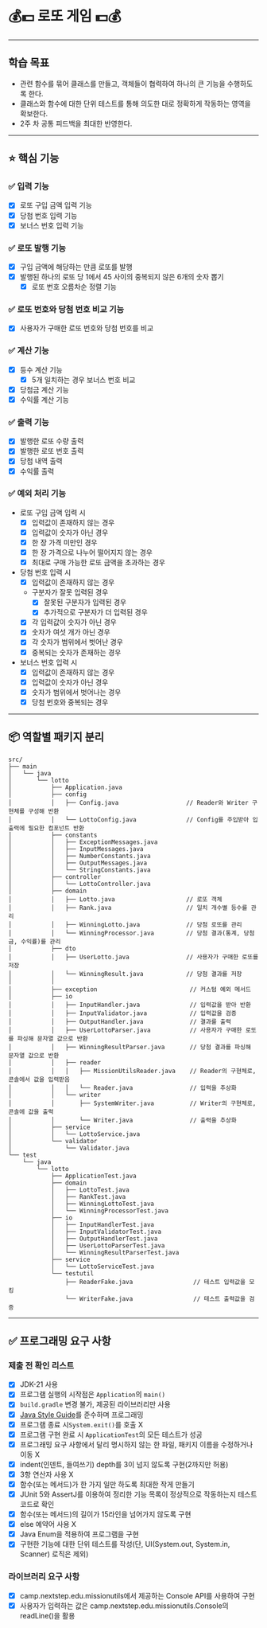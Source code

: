 # 💰💵 로또 게임 💵💰

***

## 학습 목표

- 관련 함수를 묶어 클래스를 만들고, 객체들이 협력하여 하나의 큰 기능을 수행하도록 한다.
- 클래스와 함수에 대한 단위 테스트를 통해 의도한 대로 정확하게 작동하는 영역을 확보한다.
- 2주 차 공통 피드백을 최대한 반영한다.

***

## ⭐️ 핵심 기능

### ✅ 입력 기능

- [x] 로또 구입 금액 입력 기능
- [x] 당첨 번호 입력 기능
- [x] 보너스 번호 입력 기능

### ✅ 로또 발행 기능

- [x] 구입 금액에 해당하는 만큼 로또를 발행
- [x] 발행된 하나의 로또 당 1에서 45 사이의 중복되지 않은 6개의 숫자 뽑기
    - [x] 로또 번호 오름차순 정렬 기능

### ✅ 로또 번호와 당첨 번호 비교 기능

- [x] 사용자가 구매한 로또 번호와 당첨 번호를 비교

### ✅ 계산 기능

- [x] 등수 계산 기능
    - [x] 5개 일치하는 경우 보너스 번호 비교
- [x] 당첨금 계산 기능
- [x] 수익률 계산 기능

### ✅ 출력 기능

- [x] 발행한 로또 수량 출력
- [x] 발행한 로또 번호 출력
- [x] 당첨 내역 출력
- [x] 수익률 출력

### ✅ 예외 처리 기능

- 로또 구입 금액 입력 시
    - [x] 입력값이 존재하지 않는 경우
    - [x] 입력값이 숫자가 아닌 경우
    - [x] 한 장 가격 미만인 경우
    - [x] 한 장 가격으로 나누어 떨어지지 않는 경우
    - [x] 최대로 구매 가능한 로또 금액을 초과하는 경우

- 당첨 번호 입력 시
    - [x] 입력값이 존재하지 않는 경우
    - 구분자가 잘못 입력된 경우
        - [x] 잘못된 구분자가 입력된 경우
        - [x] 추가적으로 구분자가 더 입력된 경우
    - [x] 각 입력값이 숫자가 아닌 경우
    - [x] 숫자가 여섯 개가 아닌 경우
    - [x] 각 숫자가 범위에서 벗어난 경우
    - [x] 중복되는 숫자가 존재하는 경우

- 보너스 번호 입력 시
    - [x] 입력값이 존재하지 않는 경우
    - [x] 입력값이 숫자가 아닌 경우
    - [x] 숫자가 범위에서 벗어나는 경우
    - [x] 당첨 번호와 중복되는 경우

***

## 📦 역할별 패키지 분리

```
src/
├── main
│   └── java
│       └── lotto
│           ├── Application.java
│           ├── config
│           │   ├── Config.java                   // Reader와 Writer 구현체를 구성해 반환
│           │   └── LottoConfig.java              // Config를 주입받아 입출력에 필요한 컴포넌트 반환
│           ├── constants
│           │   ├── ExceptionMessages.java 
│           │   ├── InputMessages.java
│           │   ├── NumberConstants.java
│           │   ├── OutputMessages.java
│           │   └── StringConstants.java
│           ├── controller
│           │   └── LottoController.java
│           ├── domain
│           │   ├── Lotto.java                    // 로또 객체
│           │   ├── Rank.java                     // 일치 개수별 등수를 관리
│           │   ├── WinningLotto.java             // 당첨 로또를 관리
│           │   └── WinningProcessor.java         // 당첨 결과(통계, 당첨금, 수익률)를 관리
│           ├── dto
│           │   ├── UserLotto.java                // 사용자가 구매한 로또를 저장
│           │   └── WinningResult.java            // 당첨 결과를 저장
│           │
│           ├── exception                          // 커스텀 예외 메서드
│           ├── io
│           │   ├── InputHandler.java              // 입력값을 받아 반환
│           │   ├── InputValidator.java            // 입력값을 검증
│           │   ├── OutputHandler.java             // 결과를 출력 
│           │   ├── UserLottoParser.java           // 사용자가 구매한 로또를 파싱해 문자열 값으로 반환
│           │   ├── WinningResultParser.java       // 당첨 결과를 파싱해 문자열 값으로 반환
│           │   ├── reader
│           │   │   ├── MissionUtilsReader.java    // Reader의 구현체로, 콘솔에서 값을 입력받음
│           │   │   └── Reader.java                // 입력을 추상화
│           │   └── writer
│           │       ├── SystemWriter.java          // Writer의 구현체로, 콘솔에 값을 출력
│           │       └── Writer.java                // 출력을 추상화
│           ├── service
│           │   └── LottoService.java             
│           └── validator
│               └── Validator.java                 
└── test
    └── java
        └── lotto
            ├── ApplicationTest.java
            ├── domain
            │   ├── LottoTest.java
            │   ├── RankTest.java
            │   ├── WinningLottoTest.java
            │   └── WinningProcessorTest.java
            ├── io
            │   ├── InputHandlerTest.java
            │   ├── InputValidatorTest.java
            │   ├── OutputHandlerTest.java
            │   ├── UserLottoParserTest.java
            │   └── WinningResultParserTest.java
            ├── service
            │   └── LottoServiceTest.java
            └── testutil
                ├── ReaderFake.java                 // 테스트 입력값을 모킹
                └── WriterFake.java                 // 테스트 출력값을 검증
```

***

## ✅ 프로그래밍 요구 사항

### 제출 전 확인 리스트

- [x] JDK-21 사용
- [x] 프로그램 실행의 시작점은 `Application`의 `main()`
- [x] `build.gradle` 변경 불가, 제공된 라이브러리만 사용
- [x] [Java Style Guide](https://github.com/woowacourse/woowacourse-docs/tree/main/styleguide/java)를 준수하며 프로그래밍
- [x] 프로그램 종료 시`System.exit()`를 호출 X
- [x] 프로그램 구현 완료 시 `ApplicationTest`의 모든 테스트가 성공
- [x] 프로그래밍 요구 사항에서 달리 명시하지 않는 한 파일, 패키지 이름을 수정하거나 이동 X
- [x] indent(인덴트, 들여쓰기) depth를 3이 넘지 않도록 구현(2까지만 허용)
- [x] 3항 연산자 사용 X
- [x] 함수(또는 메서드)가 한 가지 일만 하도록 최대한 작게 만들기
- [x] JUnit 5와 AssertJ를 이용하여 정리한 기능 목록이 정상적으로 작동하는지 테스트 코드로 확인
- [x] 함수(또는 메서드)의 길이가 15라인을 넘어가지 않도록 구현
- [x] else 예약어 사용 X
- [x] Java Enum을 적용하여 프로그램을 구현
- [x] 구현한 기능에 대한 단위 테스트를 작성(단, UI(System.out, System.in, Scanner) 로직은 제외)

### 라이브러리 요구 사항

- [x] camp.nextstep.edu.missionutils에서 제공하는 Console API를 사용하여 구현
- [x] 사용자가 입력하는 값은 camp.nextstep.edu.missionutils.Console의 readLine()을 활용
